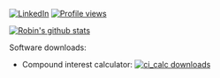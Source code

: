 
[![LinkedIn](https://img.shields.io/badge/LinkedIn-0077B5?style=for-the-badge&logo=linkedin&logoColor=white)](https://www.linkedin.com/in/robin-boone/) [![Profile views](https://gpvc.arturio.dev/robinsane)](https://github.com/Robinsane)  

[![Robin's github stats](https://github-readme-stats.vercel.app/api?username=robinsane&show_icons=true&theme=dark)](https://github.com/Robinsane)   

Software downloads:
* Compound interest calculator: [![ci_calc downloads](https://img.shields.io/github/downloads/robinsane/compound_interest_calculator/total)](https://github.com/Robinsane/compound_interest_calculator)
